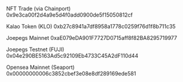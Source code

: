 NFT Trade (via Chainport)
0x9e3ca00f2d4a9e5d4f0add0900de5f15050812cf

Kalao Token (KLO)
0xb27c8941a7df8958a1778c0259f76d1f8b711c35

Joepegs Mainnet
0xaE079eDA901F7727D0715aff8f82BA8295719977

Joepegs Testnet (FUJI)
0x04e290BE5163Ad5c92109Eb4733C45A2dF110d44

Opensea Mainnet (Seaport)
0x00000000006c3852cbef3e08e8df289169ede581
